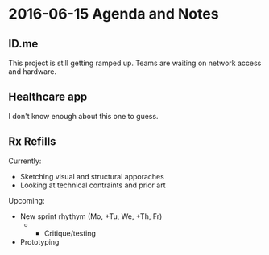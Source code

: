 # 2016-06-15 Agenda and Notes

## ID.me
This project is still getting ramped up. Teams are waiting on network access and hardware.

## Healthcare app
I don't know enough about this one to guess.

## Rx Refills
Currently:

- Sketching visual and structural apporaches
- Looking at technical contraints and prior art

Upcoming:

- New sprint rhythym (Mo, +Tu, We, +Th, Fr)
  - + Critique/testing
- Prototyping

